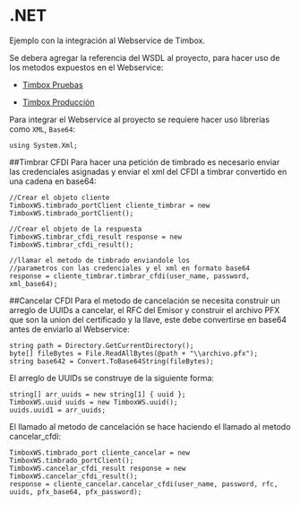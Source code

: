 # .NET
Ejemplo con la integración al Webservice de Timbox.

Se debera agregar la referencia del WSDL al proyecto, para hacer uso de los metodos expuestos en el Webservice:

- [Timbox Pruebas](https://staging.ws.timbox.com.mx/timbrado/wsdl)

- [Timbox Producción](https://sistema.timbox.com.mx/timbrado/wsdl)


Para integrar el Webservice al proyecto se requiere hacer uso librerias como `XML`, `Base64`:

```
using System.Xml;
```
##Timbrar CFDI
Para hacer una petición de timbrado es necesario enviar las credenciales asignadas y enviar el xml del CFDI a timbrar convertido en una cadena en base64:

```
//Crear el objeto cliente
TimboxWS.timbrado_portClient cliente_timbrar = new TimboxWS.timbrado_portClient();

//Crear el objeto de la respuesta
TimboxWS.timbrar_cfdi_result response = new TimboxWS.timbrar_cfdi_result();

//llamar el metodo de timbrado enviandole los 
//parametros con las credenciales y el xml en formato base64
response = cliente_timbrar.timbrar_cfdi(user_name, password, xml_base64);
```
##Cancelar CFDI
Para el metodo de cancelación se necesita construir un arreglo de UUIDs a cancelar, el RFC del Emisor y construir el archivo PFX que son la union del certificado y la llave, este debe convertirse en base64 antes de enviarlo al Webservice:

```
string path = Directory.GetCurrentDirectory();
byte[] fileBytes = File.ReadAllBytes(@path + "\\archivo.pfx");
string base642 = Convert.ToBase64String(fileBytes);
```
El arreglo de UUIDs se construye de la siguiente forma:

```
string[] arr_uuids = new string[1] { uuid };
TimboxWS.uuid uuids = new TimboxWS.uuid();
uuids.uuid1 = arr_uuids;
```

El llamado al metodo de cancelación se hace haciendo el llamado al metodo cancelar_cfdi:

```
TimboxWS.timbrado_port cliente_cancelar = new TimboxWS.timbrado_portClient();
TimboxWS.cancelar_cfdi_result response = new TimboxWS.cancelar_cfdi_result();
response = cliente_cancelar.cancelar_cfdi(user_name, password, rfc, uuids, pfx_base64, pfx_password);
```


